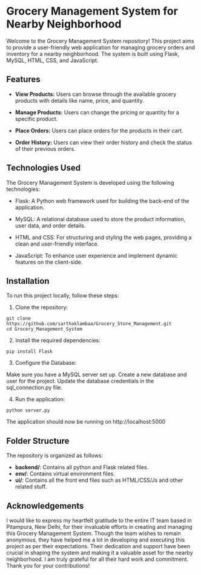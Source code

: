 # Grocery Management System for Nearby Neighborhood

Welcome to the Grocery Management System repository! This project aims to provide a user-friendly web application for managing grocery orders and inventory for a nearby neighborhood. The system is built using Flask, MySQL, HTML, CSS, and JavaScript.

## Features

- **View Products:** Users can browse through the available grocery products with details like name, price, and quantity.

- **Manage Products:** Users can change the pricing or quantity for a specific product.

- **Place Orders:** Users can place orders for the products in their cart.

- **Order History:** Users can view their order history and check the status of their previous orders.

## Technologies Used

The Grocery Management System is developed using the following technologies:

- Flask: A Python web framework used for building the back-end of the application.

- MySQL: A relational database used to store the product information, user data, and order details.

- HTML and CSS: For structuring and styling the web pages, providing a clean and user-friendly interface.

- JavaScript: To enhance user experience and implement dynamic features on the client-side.

## Installation

To run this project locally, follow these steps:

1. Clone the repository:

```
git clone https://github.com/sarthaklambaa/Grocery_Store_Management.git
cd Grocery_Management_System
```

2. Install the required dependencies:
```
pip install Flask
```

3. Configure the Database:

Make sure you have a MySQL server set up.
Create a new database and user for the project.
Update the database credentials in the sql_connection.py file.

4. Run the application:

```
python server.py
```

The application should now be running on http://localhost:5000


## Folder Structure
The repository is organized as follows:

- **backend/**: Contains all python and Flask related files.
- **env/**: Contains virtual environment files.
- **ui/**: Contains all the front end files such as HTML/CSS/Js and other related stuff.

## Acknowledgements
I would like to express my heartfelt gratitude to the entire IT team based in Pitampura, New Delhi, for their invaluable efforts in creating and managing this Grocery Management System. Though the team wishes to remain anonymous, they have helped me a lot in developing and executing this project as per their expectations. Their dedication and support have been crucial in shaping the system and making it a valuable asset for the nearby neighborhood. I am truly grateful for all their hard work and commitment. Thank you for your contributions!
